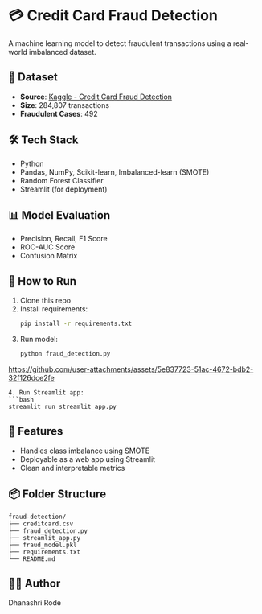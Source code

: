 
# 💳 Credit Card Fraud Detection

A machine learning model to detect fraudulent transactions using a real-world imbalanced dataset.

## 📁 Dataset

- **Source**: [Kaggle - Credit Card Fraud Detection](https://www.kaggle.com/datasets/mlg-ulb/creditcardfraud)
- **Size**: 284,807 transactions
- **Fraudulent Cases**: 492

## 🛠️ Tech Stack

- Python
- Pandas, NumPy, Scikit-learn, Imbalanced-learn (SMOTE)
- Random Forest Classifier
- Streamlit (for deployment)

## 📊 Model Evaluation

- Precision, Recall, F1 Score
- ROC-AUC Score
- Confusion Matrix

## 🧪 How to Run

1. Clone this repo
2. Install requirements:
   ```bash
   pip install -r requirements.txt
   ```
3. Run model:
   ```bash
   python fraud_detection.py

https://github.com/user-attachments/assets/5e837723-51ac-4672-bdb2-32f126dce2fe


   ```
4. Run Streamlit app:
   ```bash
   streamlit run streamlit_app.py
   ```

## 🚀 Features

- Handles class imbalance using SMOTE
- Deployable as a web app using Streamlit
- Clean and interpretable metrics

## 📦 Folder Structure

```
fraud-detection/
├── creditcard.csv
├── fraud_detection.py
├── streamlit_app.py
├── fraud_model.pkl
├── requirements.txt
└── README.md
```

## 👩‍💻 Author

Dhanashri Rode
